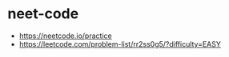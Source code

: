 # neet-code
- https://neetcode.io/practice
- https://leetcode.com/problem-list/rr2ss0g5/?difficulty=EASY
